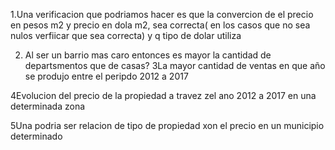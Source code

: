 1.Una verificacion que podriamos hacer es que la convercion de el precio en pesos m2 y precio en dola m2,  sea correcta( en los casos que no sea nulos verfiicar que sea correcta) y q tipo de dolar utiliza

2.  Al ser un  barrio mas caro entonces es mayor la cantidad de departsmentos que de casas?
3La mayor cantidad de ventas en que año se produjo entre el peripdo 2012 a 2017

4Evolucion del precio de la propiedad a travez zel ano 2012 a 2017 en una determinada zona

5Una podria ser relacion de tipo de propiedad xon el precio en un municipio determinado  
